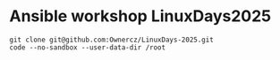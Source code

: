 # Ansible workshop LinuxDays2025

```
git clone git@github.com:Ownercz/LinuxDays-2025.git
code --no-sandbox --user-data-dir /root
```
